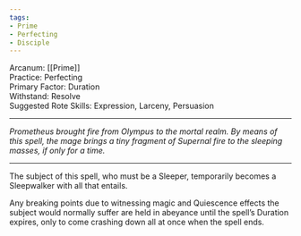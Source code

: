 ```yaml
---
tags:
- Prime
- Perfecting
- Disciple
---
```


Arcanum: [[Prime]]\
Practice: Perfecting\
Primary Factor: Duration\
Withstand: Resolve\
Suggested Rote Skills: Expression, Larceny, Persuasion

---

_Prometheus brought fire from Olympus to the mortal realm. By means of this spell, the mage brings a tiny fragment of Supernal fire to the sleeping masses, if only for a time._

---

The subject of this spell, who must be a Sleeper, temporarily becomes a Sleepwalker with all that entails.

Any breaking points due to witnessing magic and Quiescence effects the subject would normally suffer are held in abeyance until the spell’s Duration expires, only to come crashing down all at once when the spell ends.